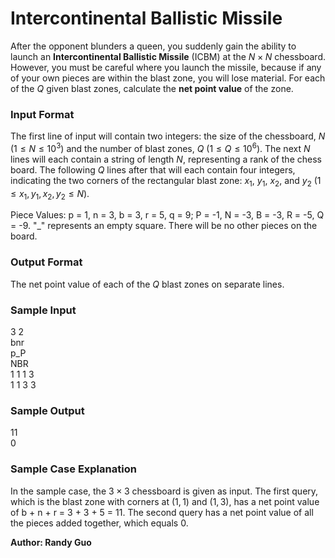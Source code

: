# Intercontinental Ballistic Missile

After the opponent blunders a queen, you suddenly gain the ability to launch an **Intercontinental Ballistic Missile** (ICBM) at the $N \times N$ chessboard. However, you must be careful where you launch the missile, because if any of your own pieces are within the blast zone, you will lose material. For each of the $Q$ given blast zones, calculate the **net point value** of the zone.

### Input Format

The first line of input will contain two integers: the size of the chessboard, $N$ $\left(1 \leq N \leq 10^3 \right)$ and the number of blast zones, $Q$ $\left(1 \leq Q \leq 10^6 \right)$. The next $N$ lines will each contain a string of length $N$, representing a rank of the chess board. The following $Q$ lines after that will each contain four integers, indicating the two corners of the rectangular blast zone: $x_1$, $y_1$, $x_2$, and $y_2$ $\left(1 \leq x_1, y_1, x_2, y_2 \leq N \right)$.

Piece Values: p = 1, n = 3, b = 3, r = 5, q = 9; P = -1, N = -3, B = -3, R = -5, Q = -9. "_" represents an empty square. There will be no other pieces on the board.

### Output Format

The net point value of each of the $Q$ blast zones on separate lines.

### Sample Input

$3$ $2$  
bnr  
p_P  
NBR  
$1$ $1$ $1$ $3$  
$1$ $1$ $3$ $3$

### Sample Output

$11$  
$0$

### Sample Case Explanation

In the sample case, the $3 \times 3$ chessboard is given as input. The first query, which is the blast zone with corners at $\left(1, 1 \right)$ and $\left(1, 3 \right)$, has a net point value of b + n + r = 3 + 3 + 5 = 11. The second query has a net point value of all the pieces added together, which equals 0.

**Author: Randy Guo**
